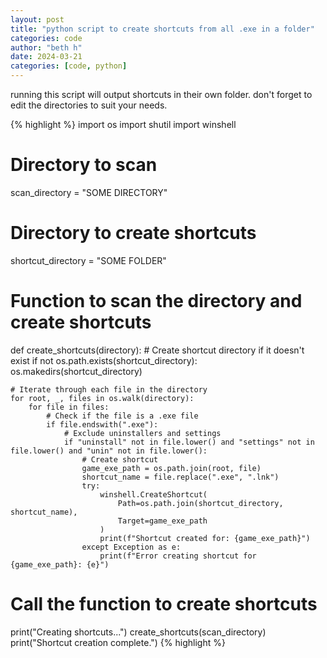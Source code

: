 ```yaml
---
layout: post
title: "python script to create shortcuts from all .exe in a folder"
categories: code
author: "beth h"
date: 2024-03-21
categories: [code, python]
---
```


running this script will output shortcuts in their own folder. don't forget to edit the directories to suit your needs.

{% highlight %}
import os
import shutil
import winshell

# Directory to scan
scan_directory = "SOME DIRECTORY"
# Directory to create shortcuts
shortcut_directory = "SOME FOLDER"

# Function to scan the directory and create shortcuts
def create_shortcuts(directory):
    # Create shortcut directory if it doesn't exist
    if not os.path.exists(shortcut_directory):
        os.makedirs(shortcut_directory)

    # Iterate through each file in the directory
    for root, _, files in os.walk(directory):
        for file in files:
            # Check if the file is a .exe file
            if file.endswith(".exe"):
                # Exclude uninstallers and settings
                if "uninstall" not in file.lower() and "settings" not in file.lower() and "unin" not in file.lower():
                    # Create shortcut
                    game_exe_path = os.path.join(root, file)
                    shortcut_name = file.replace(".exe", ".lnk")
                    try:
                        winshell.CreateShortcut(
                            Path=os.path.join(shortcut_directory, shortcut_name),
                            Target=game_exe_path
                        )
                        print(f"Shortcut created for: {game_exe_path}")
                    except Exception as e:
                        print(f"Error creating shortcut for {game_exe_path}: {e}")

# Call the function to create shortcuts
print("Creating shortcuts...")
create_shortcuts(scan_directory)
print("Shortcut creation complete.")
{% highlight %}